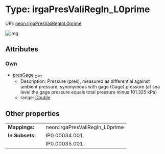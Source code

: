 
# Type: irgaPresValiRegIn_L0prime




URI: [neon:IrgaPresValiRegInL0prime](https://data.neonscience.org/IrgaPresValiRegInL0prime)


![img](http://yuml.me/diagram/nofunky;dir:TB/class/[IrgaPresValiRegInL0prime&#124;presGage:double%20%3F])

## Attributes


### Own

 * [presGage](presGage.md)  <sub>OPT</sub>
    * Description: Pressure (pres), measured as differential against ambient pressure, synonymous with gage (Gage) pressure (at sea level the gage pressure equals total pressure minus 101.325 kPa)
    * range: [Double](types/Double.md)

## Other properties

|  |  |  |
| --- | --- | --- |
| **Mappings:** | | neon:irgaPresValiRegIn_L0prime |
| **In Subsets:** | | IP0.00034.001 |
|  | | IP0.00035.001 |

